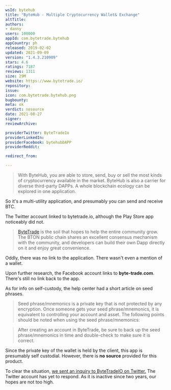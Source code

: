 ```yaml
---
wsId: bytehub
title: "ByteHub - Multiple Cryptocurrency Wallet& Exchange"
altTitle: 
authors:
- danny
users: 100000
appId: com.bytetrade.bytehub
appCountry: ph
released: 2019-02-02
updated: 2021-09-09
version: "1.4.3.210909"
stars: 4.6
ratings: 7187
reviews: 1311
size: 29M
website: https://www.bytetrade.io/
repository: 
issue: 
icon: com.bytetrade.bytehub.png
bugbounty: 
meta: ok
verdict: nosource
date: 2021-08-27
signer: 
reviewArchive:

providerTwitter: ByteTradeIo
providerLinkedIn: 
providerFacebook: bytehubDAPP
providerReddit: 

redirect_from:

---
```


> With ByteHub, you are able to store, send, buy or sell the most kinds of cryptocurrency available in the market. ByteHub is also a carrier for diverse third-party DAPPs. A whole blockchain ecology can be explored in one application.

So it's a multi-utility application, and presumably you can send and receive BTC.

The Twitter account linked to bytetrade.io, although the Play Store app noticeably did not.

> [ByteTrade](https://bytetrade.io) is the soil that hopes to help the entire community grow. The BTON public chain shares an excellent consensus mechanism with the community, and developers can build their own Dapp directly on it and enjoy great convenience.

Oddly, there was no link to the application. There wasn't even a mention of a wallet.

Upon further research, the Facebook account links to **byte-trade.com**. There's still no link back to the app.

As for info on self-custody, the help center had a short article on seed phrases.

> Seed phrase/mnemonics is a private key that is not protected by any encryption. Once someone gets your seed phrase/mnemonics, it is equivalent to controlling your account and asset. The following points should be noted when using the seed phrase/mnemonics:

> After creating an account in ByteTrade, be sure to back up the seed phrase/mnemonics in time and double-check to make sure it is correct.

Since the private key of the wallet is held by the client, this app is presumably self custodial. However, there is **no source** provided for this product.


To clear the situation, [we sent an inquiry to ByteTradeIO on Twitter.](https:/\twitter.com/dannybuntu/status/1430078350823870464) The Twitter account has yet to respond. As it is inactive since two years, our hopes are not too high.




